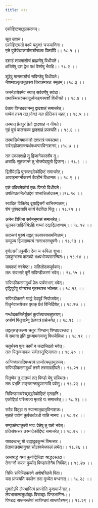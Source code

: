 ```yaml
---
title: ०१८

---
```

एकोद्दिष्टश्राद्धप्रकरणम्।  
  
सूत उवाच।  
एकोद्दिष्टमतो वक्ष्ये यदुक्तं चक्रपाणिना।  
मृते पुत्रैर्यथाकार्यमाशौचञ्च पितर्यपि।। १८.१ ।।  
  
दशाहं शावमाशौचं ब्राह्मणेषु विधीयते।  
क्षत्रियेषु दश द्वेच पक्षं वैश्येषु चैवहि।। १८.२ ।।  
  
शूद्रेषु मासमाशौचं सपिण्डेषु विधीयते।  
नैशम्वाऽकृतचूडस्य त्रिरात्रम्परतः स्मृतम्।।१८.३ ।।  
  
जननेऽप्येवमेव स्यात् सर्ववर्णेषु सर्वदा।  
तथास्थिसञ्चयादूर्ध्वमङ्गस्पर्शो विधीयते।। १८.४ ।।  
  
प्रेताय पिण्डददानन्तु द्वादशाहं समाचरेत्।  
पाथेयं तस्य तत् प्रोक्तं यतः प्रीतिकरं महत्।। १८.५ ।।  
  
तस्मात् प्रेतपुरं प्रेतो द्वादशाहं न नीयते।  
गृहं पुत्रं कलत्रञ्च द्वादशाहं प्रपश्यति।। १८.६ ।।  
  
तस्मान्निधेयमाकाशे दशरात्रं पयस्तथा।  
सर्वदाहोपशान्त्यर्थमध्वश्रमविनाशनम्।।१८.७ ।।  
  
तत एकादशाहे तु द्विजानेकादशैव तु।  
क्षत्रादिः सूतकान्ते तु भोजयेदयुतो द्विजान्।। १८.८ ।।  
  
द्वितीयेऽह्नि पुनस्तद्वदेकोद्दिष्टं समाचरेत्।  
आवाहनाग्नौकरणं दैवहीनं विधानतः।। १८.९ ।।  
  
एकं पवित्रमेकोर्घ एकः पिण्डो विधीयते।  
उपतिष्ठतमित्येतद्देयं पश्चात्तिलोदकम्।।१८.१० ।।  
  
स्वादितं विकिरेद्‌ ब्रूयाद्विसर्गे चाभिरम्यताम्।  
शेषं पूर्ववदत्रापि कार्यं वेदविदा पितुः।। १८.११ ।।  
  
अनेन विधिना सर्वमनुमासं समाचरेत्।  
सूतकान्ताद्वितीयेऽह्नि शय्यां दद्याद्विलक्षणाम्।। १८.१२ ।।  
  
काञ्चनं पुरुषं तद्वत् फलवस्त्रसमन्विताम्।  
सम्पूज्य द्विजदाम्पत्यं नानाभरणभूषणैः।। १८.१३ ।।  
  
वृषोत्सर्गं प्रकुर्वीत देया च कपिला शुभा।  
उदकुम्भश्च दातव्यो भक्ष्यभोज्यसमन्वितः।। १८.१४ ।।  
  
यावदब्दं नरश्रेष्ठ!। सतिलोदकपूर्वकम्।  
ततः संवत्सरे पूर्णे सपिण्डीकरणं भवेत्।। १८.१५ ।।  
  
सपिण्डीकरणादूर्ध्वं प्रेतः पार्वणभाग् भवेत्।  
वृद्धिपूर्वेषु योग्यश्च गृहस्थश्च भवेत्ततः।। १८.१६ ।।  
  
सपिण्डीकरणे श्राद्धे देवपूर्वं नियोजयेत्।  
पितॄनेवासयेत्तत्र पृथक् प्रेतं विनिर्दिशेत्।। १८.१७ ।।  
  
गन्धोदकतिलैर्युक्तं कुर्यात्पात्रचतुष्टयम्।  
अर्घार्थं पितृपात्रेषु प्रेतपात्रं प्रसेचयेत्।। १८.१८ ।।  
  
तद्वत्‌सङ्कल्प्य चतुरः पिण्डान् पिण्डप्रदस्तदा।  
ये समाना इति द्वाभ्यामन्त्यन्तु विभजेत्त्रिधा।। १८.१९ ।।  
  
चतुर्थस्य पुनः कार्यं न कदाचिदतो भवेत्।  
ततः पितृत्वमापन्नः सर्वतस्तुष्टिमागतः।। १८.२० ।।  
  
अग्निष्वात्तादिमध्यत्त्वं प्राप्नोत्यमृतमुत्तमम्।  
सपिण्डीकरणादूर्ध्वं तस्मै तस्मान्नदीयते।। १८.२१ ।।  
  
पितृष्वेव तु दातव्यं तत् पिण्डो येषु संस्थितः।  
ततः प्रभृति सङ्क्रान्तावुपरागादि पर्वसु।। १८.२२ ।।  
  
त्रिपिण्डमाचरेच्छ्राद्धमेकोद्दिष्टं मृताहनि।  
एकोद्दिष्टं परित्यज्य मृताहे यः समाचरेत्।। १८.२३ ।।  
  
सदैव पितृहा स स्यान्मातृभ्रातृविनाशकः।  
मृताहे पार्वणं कुर्वन्नधोऽधो याति मानवः।। १८.२४ ।।  
  
सम्पृक्तेष्वाकुली भावः प्रेतेषु तु यतो भवेत्।  
प्रतिसंवत्सरं तस्मादेकोद्दिष्टं समाचरेत्।। १८.२५ ।।  
  
यावदब्दन्तु यो दद्यादुदकुम्भं विमत्सरः।  
प्रेतायान्नसमायुक्तं सोऽश्वमेधफलं लभेत्।। १८.२६ ।।  
  
आमश्राद्धं यथा कुर्याद्विधिज्ञः श्राद्धदस्तदा।  
तेनाग्नौ करणं कुर्यात्‌ पिण्डांस्तेनैव निर्वपेत्।। १८.२७ ।।  
  
त्रिभिः सपिण्डिकरणे अशेषत्रितये पिता।  
यदा प्राप्स्यति कालेन तदा मुच्येत बन्धनात्।। १८.२८ ।।  
  
मुक्तोऽपि लेपभागित्वं प्राप्नोति कुशमार्जनात्।  
लेपभाजश्चतुर्थाद्याः पित्राद्याः पिण्डभागिनः।।  
पिण्डदः सप्तमस्तेषां सापिण्ड्यं साप्तपौरुषम्।। १८.२९ ।।